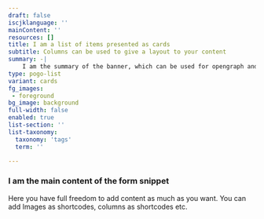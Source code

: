 ```yaml
---
draft: false
iscjklanguage: ''
mainContent: ''
resources: []
title: I am a list of items presented as cards
subtitle: Columns can be used to give a layout to your content
summary: -|
    I am the summary of the banner, which can be used for opengraph and SEO descriptions
type: pogo-list
variant: cards
fg_images:
 - foreground
bg_image: background
full-width: false
enabled: true
list-section: ''
list-taxonomy:
  taxonomy: 'tags'
  term: ''

---
```

### I am the main content of the form snippet

Here you have full freedom to add content as much as you want.
You can add  Images as shortcodes, columns as shortcodes etc.
